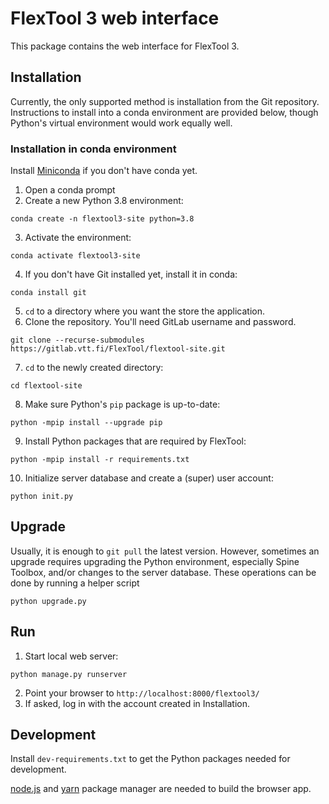 # FlexTool 3 web interface

This package contains the web interface for FlexTool 3.

## Installation

Currently, the only supported method is installation from the Git repository.
Instructions to install into a conda environment are provided below, though
Python's virtual environment would work equally well.

### Installation in conda environment

Install [Miniconda](https://docs.conda.io/en/latest/miniconda.html) if you don't have conda yet.

1. Open a conda prompt
2. Create a new Python 3.8 environment:
```commandline
conda create -n flextool3-site python=3.8
```
3. Activate the environment:
```commandline
conda activate flextool3-site
```
4. If you don't have Git installed yet, install it in conda:
```commandline
conda install git
```
5. `cd` to a directory where you want the store the application.
6. Clone the repository. You'll need GitLab username and password.
```commandline
git clone --recurse-submodules https://gitlab.vtt.fi/FlexTool/flextool-site.git
```
7. `cd` to the newly created directory:
```commandline
cd flextool-site
```
8. Make sure Python's `pip` package is up-to-date:
```commandline
python -mpip install --upgrade pip
```
9. Install Python packages that are required by FlexTool:
```commandline
python -mpip install -r requirements.txt
```
10. Initialize server database and create a (super) user account:
```commandline
python init.py
```

## Upgrade

Usually, it is enough to `git pull` the latest version.
However, sometimes an upgrade requires
upgrading the Python environment, especially Spine Toolbox,
and/or changes to the server database.
These operations can be done by running a helper script

```commandline
python upgrade.py
```

## Run

1. Start local web server:
```
python manage.py runserver
```
2. Point your browser to ``http://localhost:8000/flextool3/``
3. If asked, log in with the account created in Installation.

## Development

Install `dev-requirements.txt` to get the Python packages needed for development.

[node.js](nodejs.org) and [yarn](yarnpkg.com) package manager are needed to build the browser app.
